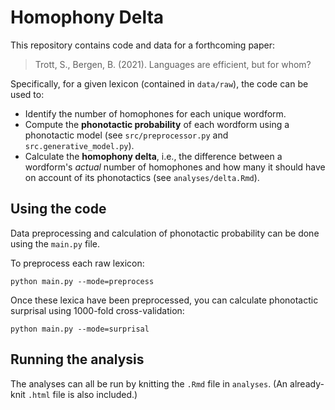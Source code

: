 # Homophony Delta

This repository contains code and data for a forthcoming paper:

> Trott, S., Bergen, B. (2021). Languages are efficient, but for whom?

Specifically, for a given lexicon (contained in `data/raw`), the code can be used to:

- Identify the number of homophones for each unique wordform.  
- Compute the **phonotactic probability** of each wordform using a phonotactic model (see `src/preprocessor.py` and `src.generative_model.py`).  
- Calculate the **homophony delta**, i.e., the difference between a wordform's *actual* number of homophones and how many it should have on account of its phonotactics (see `analyses/delta.Rmd`).  


## Using the code

Data preprocessing and calculation of phonotactic probability can be done using the `main.py` file.

To preprocess each raw lexicon:

```
python main.py --mode=preprocess
```

Once these lexica have been preprocessed, you can calculate phonotactic surprisal using 1000-fold cross-validation:

```
python main.py --mode=surprisal
```

## Running the analysis

The analyses can all be run by knitting the `.Rmd` file in `analyses`. (An already-knit `.html` file is also included.)
